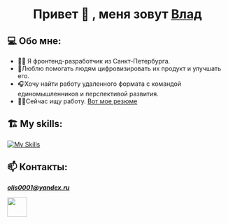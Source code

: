 
<h1 align='center'>Привет 👋 , меня зовут <a href='https://github.com/Nevada001'>Влад</a></h1>
<h2>💻 Обо мне:</h2> 
<ul>
  <li>🙇‍♂️ Я фронтенд-разработчик из Санкт-Петербурга.</li>
  <li> 📝Люблю помогать людям цифровизировать их продукт и улучшать его.</li>
  <li> 🎧Хочу найти работу удаленного формата с командой единомышленников и перспективой развития.</li>
  <li> 👨‍💼Сейчас ищу работу. <a textdecoration='underline' href='https://github.com/Nevada001'>Вот мое резюме</a></h1> </li>
</ul>

## 🏗️ My skills:
[![My Skills](https://skillicons.dev/icons?i=html,css,js,react,express,mongodb,postman,nodejs)](https://skillicons.dev)

## 📫 Контакты: 
***olis0001@yandex.ru***  

<a href='https://t.me/olis_0001'  target='_blank'><img height='45' width='45' src='https://cdn-icons-png.flaticon.com/512/3488/3488463.png'/><a/>





